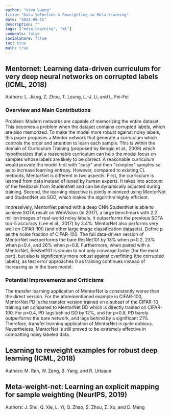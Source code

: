 ```yaml
---
author: "Vien Vuong"
title: "Data Selection & Reweighting in Meta-learning"
date: "2022-09-15"
description: ""
tags: ["meta-learning", "ml"]
comments: false
socialShare: false
toc: true
math: true
---
```


## Mentornet: Learning data-driven curriculum for very deep neural networks on corrupted labels (ICML, 2018)

Authors: L. Jiang, Z. Zhou, T. Leung, L.-J. Li, and L. Fei-Fei

### Overview and Main Contributions

Problem: Modern networks are capable of memorizing the entire dataset. This becomes a problem when the dataset contains corrupted labels, which are also memorized. To make the model more robust against noisy labels, this paper proposes a Mentor network that generate a curriculum which controls the order and attention to learn each sample. This is within the domain of Curriculum Training (proposed by Bengio et al., 2009) which hypothesizes that a reasonable curriculum can help the model focus on samples whose labels are likely to be correct. A reasonable curriculum would provide the model first with "easy" and then "complex" samples so as to increase learning entropy. However, compared to existing CL methods, MentorNet is different in two aspects. First, the curriculum is learned from data instead of tuned by human experts. It takes into account of the feedback from StudentNet and can be dynamically adjusted during training. Second, the learning objective is jointly minimized using MentorNet and StudentNet via SGD, which makes the algorithm highly efficient.

Impressively, MentorNet paired with a deep CNN StudentNet is able to achieve SOTA result on WebVision (in 2017), a large benchmark with 2.2 million images of real-world noisy labels. It outperforms the previous SOTA top-5 accuracy (Lee el al., 2017) by 3.4%. MentorNet also performs very well on CIFAR-100 (and other large image classification datasets). Define p as the noise fraction of CIFAR-100. The full data-driven version of MentorNet overperforms the bare ResNet101 by 13% when p=0.2, 23% when p=0.4, and 26% when p=0.8. Furthermore, when paired with a MentorNet, ResNet101 is shown to not only converge faster (for the most part), but also is significantly more robust against overfitting (the corrupted labels), as test error approaches 0 as training continues instead of increasing as in the bare model.

### Potential Improvements and Criticisms

The transfer learning application of MentorNet is consistently worse than the direct version. For the aforementioned example in CIFAR-100, MentorNet PD is the transfer version trained on a subset of the CIFAR-10 training set compared to MentorNet DD which is directly trained on CIFAR-100. For p=0.4, PD lags behind DD by 12%, and for p=0.8, PD barely outperforms the bare network, and lags behind by a significant 21%. Therefore, transfer learning application of MentorNet is quite dubious. Nevertheless, MentorNet is still proved to be extremely effective in combatting noisy labeled data.

## Learning to reweight examples for robust deep learning (ICML, 2018)

Authors: M. Ren, W. Zeng, B. Yang, and R. Urtasun

## Meta-weight-net: Learning an explicit mapping for sample weighting (NeurIPS, 2019)

Authors: J. Shu, Q. Xie, L. Yi, Q. Zhao, S. Zhou, Z. Xu, and D. Meng